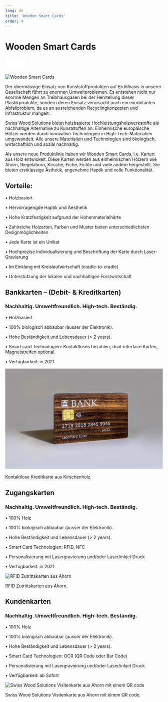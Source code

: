 ```yaml
---
lang: de
title: 'Wooden Smart Cards'
order: 4
---
```


<div class="full-width-kenburns">
<div class="wrap-bg-image">

# Wooden Smart Cards

![](/assets/images/arrow-d-white.svg)

</div>
<img srcset="/assets/images/nologoetiennefinal.png"
     src="/assets/images/nologoetiennefinal.png" alt="Wooden Smart Cards">
</div>

<div class="full-width-grey">
<div class="wrap -cols2">

Der übermässige Einsatz von Kunststoffprodukten auf Erdölbasis in unserer Gesellschaft führt zu enormen Umweltproblemen. Es entstehen nicht nur enorme Mengen an Treibhausgasen bei der Herstellung dieser Plastikprodukte, sondern deren Einsatz verursacht auch ein exorbitantes Abfallproblem, da es an ausreichenden Recyclingkonzepten und Infrastruktur mangelt.

Swiss Wood Solutions bietet holzbasierte Hochleistungsholzwerkstoffe als nachhaltige Alternative zu Kunststoffen an. Einheimische europäische Hölzer werden durch innovative Technologien in High-Tech-Materialien umgewandelt. Alle unsere Materialien und Technologien sind ökologisch, wirtschaftlich und sozial nachhaltig.

Als unsere neue Produktlinie haben wir Wooden Smart Cards, i.e. Karten aus Holz entwickelt. Diese Karten werden aus einheimischen Hölzern wie Ahorn, Riegelahorn, Kirsche, Eiche, Fichte und viele andere hergestellt. Sie bieten erstklassige Ästhetik, angenehme Haptik und volle Funktionalität.

## Vorteile:

• Holzbasiert

• Hervorragengde Haptik und Äesthetik

• Hohe Kratzfestigkeit aufgrund der Hohenmaterialhärte

• Zahlreiche Holzarten, Farben und Muster bieten unterschiedlichsten Designmöglichkeiten

• Jede Karte ist ein Unikat

• Hochprezise Individualisierung und Beschriftung der Karte durch Laser-Gravierung

• Im Einklang mit Kreislaufwirtschaft (cradle-to-cradle)

• Unterstützung der lokalen und nachhaltigen Forstwirtschaft

</div>
</div>

<div class="full-width">
<div class="wrap">

## Bankkarten – (Debit- & Kreditkarten)

### Nachhaltig. Umweltfreundlich. High-tech. Beständig.

• Holzbasiert

• 100% biologisch abbaubar (ausser der Elektronik).

• Hohe Beständigkeit und Lebensdauer (> 2 years).

• Smart card Technologien: Kontaktloses bezahlen, dual-interface Karten, Magnetstreifen optional.

• Verfügbarkeit: in 2021

<img srcset="/assets/images/Bank card.jpg"
     src="/assets/images/Bank card.jpg" alt=" Kontaktlose Kreditkarte aus Kirschenholz">
<figcaption> Kontaktlose Kreditkarte aus Kirschenholz.</figcaption>

</div>
</div>

<div class="full-width-grey">
<div class="wrap">

## Zugangskarten

### Nachhaltig. Umweltfreundlich. High-tech. Beständig.

• 100% Holz

• 100% biologisch abbaubar (ausser der Elektronik).

• Hohe Beständigkeit und Lebensdauer (> 2 years).

• Smart Card Technologien: RFID, NFC

• Personalisierung mit Lasergravierung und/oder Laser/inkjet Druck 

• Verfügbarkeit: in 2021

<img srcset="/assets/images/RFID card.jpg"
     src="/assets/images/RFID card.jpg" alt=" RFID Zutrittskarten aus Ahorn
">
<figcaption> RFID Zutrittskarten aus Ahorn.</figcaption>

</div>
</div>

<div class="full-width">
<div class="wrap">

## Kundenkarten

### Nachhaltig. Umweltfreundlich. High-tech. Beständig.

• 100% Holz

• 100% biologisch abbaubar (ausser der Elektronik).

• Hohe Beständigkeit und Lebensdauer (> 2 years).

• Smart Card Technologien: OCR (QR Code oder Bar Code)

• Personalisierung mit Lasergravierung und/oder Laser/inkjet Druck

• Verfügbarkeit: ab Sofort


<img srcset="/assets/images/OCR card.jpg"
     src="/assets/images/OCR card.jpg" alt=" Swiss Wood Solutions Visitenkarte aus Ahorn mit einem QR code">
<figcaption> Swiss Wood Solutions Visitenkarte aus Ahorn mit einem QR code.</figcaption>

</div>
</div>

